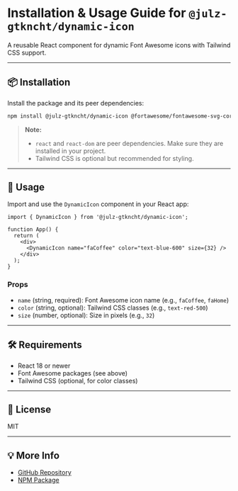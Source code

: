 # Installation & Usage Guide for `@julz-gtkncht/dynamic-icon`

A reusable React component for dynamic Font Awesome icons with Tailwind CSS support.

---

## 📦 Installation

Install the package and its peer dependencies:

```bash
npm install @julz-gtkncht/dynamic-icon @fortawesome/fontawesome-svg-core @fortawesome/free-solid-svg-icons @fortawesome/react-fontawesome tailwindcss
```

> **Note:**
> - `react` and `react-dom` are peer dependencies. Make sure they are installed in your project.
> - Tailwind CSS is optional but recommended for styling.

---

## 🚀 Usage

Import and use the `DynamicIcon` component in your React app:

```tsx
import { DynamicIcon } from '@julz-gtkncht/dynamic-icon';

function App() {
  return (
    <div>
      <DynamicIcon name="faCoffee" color="text-blue-600" size={32} />
    </div>
  );
}
```

### Props
- `name` (string, required): Font Awesome icon name (e.g., `faCoffee`, `faHome`)
- `color` (string, optional): Tailwind CSS classes (e.g., `text-red-500`)
- `size` (number, optional): Size in pixels (e.g., `32`)

---

## 🛠️ Requirements
- React 18 or newer
- Font Awesome packages (see above)
- Tailwind CSS (optional, for color classes)

---

## 📝 License
MIT

---

## 💡 More Info
- [GitHub Repository](https://github.com/yourusername/dynamic-icon)
- [NPM Package](https://www.npmjs.com/package/@julz-gtkncht/dynamic-icon)
